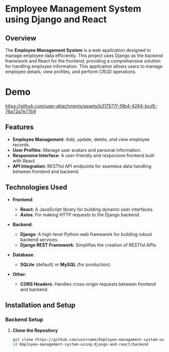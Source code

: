 # Employee Management System using Django and React

## Overview

The **Employee Management System** is a web application designed to manage employee data efficiently. This project uses Django as the backend framework and React for the frontend, providing a comprehensive solution for handling employee information. This application allows users to manage employee details, view profiles, and perform CRUD operations.

# Demo


https://github.com/user-attachments/assets/b317577f-f9b4-4264-bcd5-76a72a7e77b9


## Features

- **Employee Management**: Add, update, delete, and view employee records.
- **User Profiles**: Manage user avatars and personal information.
- **Responsive Interface**: A user-friendly and responsive frontend built with React.
- **API Integration**: RESTful API endpoints for seamless data handling between frontend and backend.

## Technologies Used

- **Frontend**:
  - **React**: A JavaScript library for building dynamic user interfaces.
  - **Axios**: For making HTTP requests to the Django backend.
  
- **Backend**:
  - **Django**: A high-level Python web framework for building robust backend services.
  - **Django REST Framework**: Simplifies the creation of RESTful APIs.
  
- **Database**:
  - **SQLite** (default) or **MySQL** (for production).

- **Other**:
  - **CORS Headers**: Handles cross-origin requests between frontend and backend.

## Installation and Setup

### Backend Setup

1. **Clone the Repository**

   ```bash
   git clone https://github.com/username/Employee-management-system-using-django-and-react.git
   cd Employee-management-system-using-django-and-react/backend

